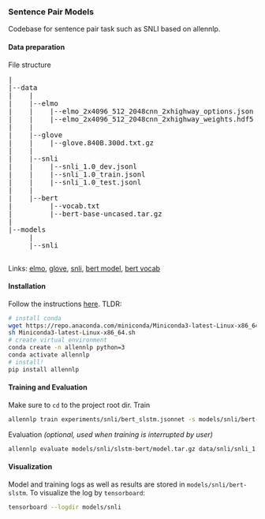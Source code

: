 ### Sentence Pair Models

Codebase for sentence pair task such as SNLI based on allennlp.

#### Data preparation
File structure
<pre>
|
|--data
|    |
|    |--elmo
|    |    |--elmo_2x4096_512_2048cnn_2xhighway_options.json
|    |    |--elmo_2x4096_512_2048cnn_2xhighway_weights.hdf5
|    |
|    |--glove
|    |    |--glove.840B.300d.txt.gz
|    |
|    |--snli
|    |    |--snli_1.0_dev.jsonl
|    |    |--snli_1.0_train.jsonl
|    |    |--snli_1.0_test.jsonl
|    |
|    |--bert
|         |--vocab.txt
|         |--bert-base-uncased.tar.gz
|
|--models
     |
     |--snli

</pre>

Links: [elmo](https://github.com/allenai/allennlp/blob/master/tutorials/how_to/elmo.md), [glove](https://nlp.stanford.edu/projects/glove/), [snli](https://nlp.stanford.edu/projects/snli/), [bert model](https://github.com/huggingface/pytorch-pretrained-BERT/blob/master/pytorch_pretrained_bert/modeling.py), [bert vocab](https://github.com/huggingface/pytorch-pretrained-BERT/blob/master/pytorch_pretrained_bert/tokenization.py)

#### Installation
Follow the instructions [here](https://github.com/allenai/allennlp).
TLDR: 
``` bash
# install conda
wget https://repo.anaconda.com/miniconda/Miniconda3-latest-Linux-x86_64.sh
sh Miniconda3-latest-Linux-x86_64.sh
# create virtual environment
conda create -n allennlp python=3
conda activate allennlp
# install!
pip install allennlp
```

#### Training and Evaluation
Make sure to `cd` to the project root dir.
Train
```bash
allennlp train experiments/snli/bert_slstm.jsonnet -s models/snli/bert-slstm --include-package spm
```
Evaluation _(optional, used when training is interrupted by user)_
```bash
allennlp evaluate models/snli/slstm-bert/model.tar.gz data/snli/snli_1.0_test.jsonl --include-package spm --cuda-device 0
```

#### Visualization
Model and training logs as well as results are stored in `models/snli/bert-slstm`.
To visualize the log by `tensorboard`:
```bash
tensorboard --logdir models/snli
```
